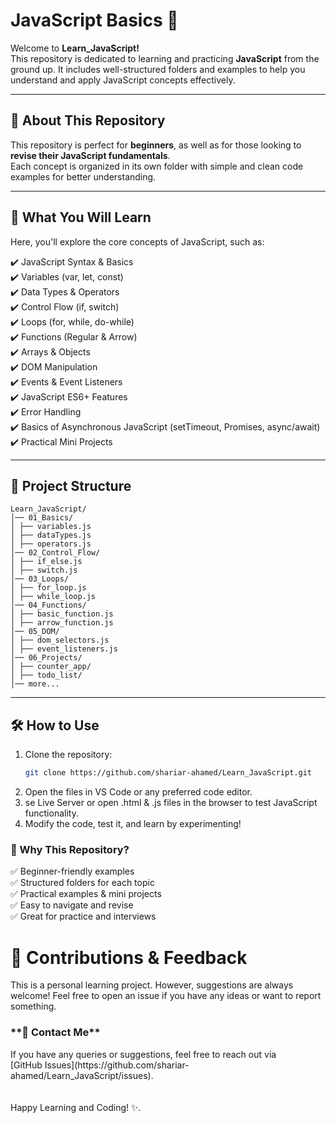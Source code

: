 # JavaScript Basics 🚀

Welcome to **Learn_JavaScript!**  
This repository is dedicated to learning and practicing **JavaScript** from the ground up. It includes well-structured folders and examples to help you understand and apply JavaScript concepts effectively.

---

## 📌 About This Repository  
This repository is perfect for **beginners**, as well as for those looking to **revise their JavaScript fundamentals**.  
Each concept is organized in its own folder with simple and clean code examples for better understanding.

---

## 🚀 What You Will Learn  
Here, you'll explore the core concepts of JavaScript, such as:

✔️ JavaScript Syntax & Basics  
✔️ Variables (var, let, const)  
✔️ Data Types & Operators  
✔️ Control Flow (if, switch)  
✔️ Loops (for, while, do-while)  
✔️ Functions (Regular & Arrow)  
✔️ Arrays & Objects  
✔️ DOM Manipulation  
✔️ Events & Event Listeners  
✔️ JavaScript ES6+ Features  
✔️ Error Handling  
✔️ Basics of Asynchronous JavaScript (setTimeout, Promises, async/await)  
✔️ Practical Mini Projects  

---

## 📂 Project Structure  
```
Learn_JavaScript/
│── 01_Basics/
│ ├── variables.js
│ ├── dataTypes.js
│ ├── operators.js
│── 02_Control_Flow/
│ ├── if_else.js
│ ├── switch.js
│── 03_Loops/
│ ├── for_loop.js
│ ├── while_loop.js
│── 04_Functions/
│ ├── basic_function.js
│ ├── arrow_function.js
│── 05_DOM/
│ ├── dom_selectors.js
│ ├── event_listeners.js
│── 06_Projects/
│ ├── counter_app/
│ ├── todo_list/
│── more...
```
---

## 🛠️ How to Use  
1. Clone the repository:
   ```bash
   git clone https://github.com/shariar-ahamed/Learn_JavaScript.git
2. Open the files in VS Code or any preferred code editor.
3. se Live Server or open .html & .js files in the browser to test JavaScript functionality.
4. Modify the code, test it, and learn by experimenting!

<h3>🎯 Why This Repository?</h3>
✅ Beginner-friendly examples  <br>
✅ Structured folders for each topic  <br>
✅ Practical examples & mini projects  <br>
✅ Easy to navigate and revise  <br>
✅ Great for practice and interviews

<h1>🌟 Contributions & Feedback</h3>
This is a personal learning project. However, suggestions are always welcome!
Feel free to open an issue if you have any ideas or want to report something.


<h3>**📧 Contact Me**</h3>
If you have any queries or suggestions, feel free to reach out via <br> [GitHub Issues](https://github.com/shariar-ahamed/Learn_JavaScript/issues).
<br>  <br>  <br>
Happy Learning and Coding! ✨.
